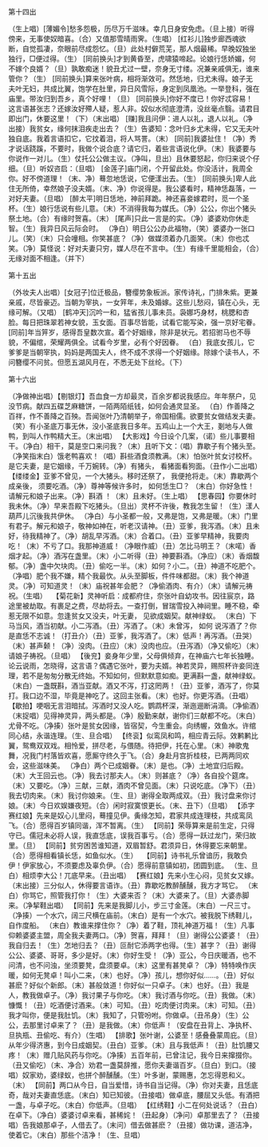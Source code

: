 <!-- { "loadSidebar": true } -->
第十四出

（生上唱）[薄媚令]愁多怨极，历尽万千滋味。幸几日身安免虑。（旦上接）听得傍来，无事使奴暗喜。（合）又值那雪晴雨霁。（生唱）
[红衫儿]独步廊西魂欲断，自觉孤凄，奈眼前尽成怨忆。（旦）此处村僻荒芜，那人烟最稀。早晚奴独坐独行，□便过得。（生）
[同前换头]才到黄昏至，虎啸猿啼起。论娘行恁娇媚，何不嫁个良婿？（旦）孰敢痴迷！貌丑尤过一壁，奈身无寸缕。况兼亲戚俱无，谁来管你？（生）
[同前换头]算来张叶病，相将渐效可。然恁地，归尤未得。娘子无夫叶无妇，共成比翼，饱学在肚里，异日风雪际，身定到凤凰池。一举登科，强在庙里。带汝归到吾乡，真个好哩！（旦）
[同前换头]你好不度已！你好忒容易！这言语甚张志？还嫁汝好殢人疑，惹人非。奴似水彻底澄清，没丝毫点翳。请君目即出门，休要这里！（下）（末出唱）
[赚]我且问伊：进人以礼，退人以礼。（净出接）我贫女，缘何抹泪疾走出去？（生）告婆知：念叶归乡尤未得，它又无夫叶独自底。我着言语扣它，它抆着泪，将人骂詈。（末）
[同前]我婆扯住！（净）秀才说话跷蹊，不要时，我做个说合底？请它归，着些言语说化伊。（末）我婆要与你说作一对儿。（生）仗托公公做主议。（净叫，旦出）且休要怒起，你归来说个仔细。（旦）听奴咨启：（旦唱）
[金莲子]庙门闭，个开留此处。你没活计，我周全你。好不傍道理！（末、净）蓦忽地恁说，它便漾出去。（生）
[同前换头]卑人此住无所倚，幸然娘子没夫婿。（末、净）你说得是。我公婆看时，精神恁磊落，一对好夫妻。（旦唱）
[醉太平]明日恁地，神前拜跪。神还喜妾嫁君时，觅一个圣杯。（生）娘行恁说有些儿意。（末）不消得我每为媒氏。（净）公公，你出个猪头祭土地。（合）有缘时贺喜。（末）
[尾声]只此一言是的实。（净）婆婆劝你休走智。（生）我异日风云际会时。
（净白）明日公公办此福物，（笑）婆婆办一张口儿。（笑）（末）只会噇相。你笑甚底？（净）做媒须着办几面笑。（末）你也忒笑。（净）莫怪说：好对夫妻只穷，媒人尽在不言中。（生）有缘千里能相会，（合）无缘对面不相逢。（并下）

第十五出

（外妆夫人出唱）[女冠子]位迁极品，簪缨势象板派。家传诗礼，门排朱紫。更兼亲戚，尽皆豪迈。当朝为宰执，一女笄年，未及婚嫁。这些儿愁闷，镇在心头，无缘可解。（又唱）
[鹤冲天]沉吟一和，猛省孩儿事未员。袅娜巧身材，桃腮和杏脸。每日把珠翠若神女貌，玉女面。百事尽皆能，试看它能写染，强一京好宅眷。
[同前]年当笄岁，感得吾皇数次宣。着个好姻缘，除非是状元。若招驸马也不辱貌，不偏绾，荣耀两俱全。试看今岁里，必有个好因眷。
（白）我底女孩儿，它爹爹是当朝宰执，妈妈是两国夫人，终不成不求得一个好姻缘。除嫁个读书人，不问簪缨不问贫。但愿五湖风月在，不悉无处下丝纶。（下）

第十六出

（净做神出唱）【剔银灯】吾血食一方却最灵，百余岁都说我感应。年年祭户，见没节病。献四五碟芝麻糖饼，一陌两陌纸钱，如何会通灵显圣。
（白）作善降之百祥，作不善降之百殃。吾闻张叶乃清朝举子，帝国相儒。欲要贫女做结发夫妻。（笑）有小圣底万事无休，没小圣底我日多年。五鸡山上一个大王，剗地与人做鸭，到叫人作鸭精大王。（末出唱）
   【大影戏】今日设个几案，（诺）些儿事要相干。（净白）相干，莫是空口来问我？（末）且听下文：（唱）靠歇子有个猪头至。（净笑指末白）饿老鸭喜欢！（唱）斟些酒食须教满。（末）怕张叶贫女讨校杯。是它夫妻，是它姻缘，千万婉转。（净）有猪头， 看猪面看狗面。（丑作小二出唱）【缕缕金】亚爹不曾见，一个大猪头。移时还祭了， 我便抢将走。（末）靠歇两个成亲後， 须要吃酒。（净）尊神等候许多时， 如何恁生□？
（末白）你好急性！请解元和娘子出来。（净）斟酒 ！（末）且未好。（生上唱）
【思春园】你要休时我未休。（净）早来吾殿下吃猪头。（旦出）灵杯不许後，教我怎生留！（生）漾人葫芦儿沉後我共伊休。
 （净白）与小圣都一般，又弗是饱，又弗是暖。（末）门里有君子。解元和娘子，敬神如神在，听老汉请神。（丑）亚爹，我泻酒。（末）且未好，待我精神了。（净）胡乱早泻酒。（末）合着口。（丑）亚爹早精神，我要肉吃！（末）不亏了口。我那神道威！（净眼作威）（丑）怎比马明王？（末喏）香烟才起。（净）酒泻在盏里。（末）小二听得（丑）神要斟酒。（净应）（末）香烟馥郁。（净）盏中欠块肉。（丑）偷吃一半。（末）如何？小二。（丑）神道不吃肥个。（净唱）肥个我不嫌，精个我最忺。从头至脚板，件件味都甜。（末）我个神道灵。（净）可知道灵！（末）庙祝甚年会肥？（净偷酒肉、有介）（末）请解元祷祝。（生唱）
　【菊花新】灵神听启：成都府住，奈张叶自幼攻书。因往宸京，路途里被劫取。有裹足之费，尽劫将去。一查打倒，冒瑞雪投入神祠里。睡不稳，牵惹无限不如意。忽逢贫女又没夫，叶无妻， 见欲成姻契。献神绿蚁。
（末白）下马当风，酒当初献。小二泻酒。（丑）泻酒了。（末）未曾泻， 如何 说泻酒了？你是直恁不志诚！（打丑介）（丑）亚爹，我泻酒了。（末）低声！再泻酒。（丑哭）（末）甚声颡！（净）没肉。（丑应）（末）没肉也应。（丑泻酒）（净又偷吃）（末）请娘子祷祝。（旦唱）
  【後兖】妾身年少里，父母俱倾弃，在神庙六七年长独睡。论云说雨，怎晓得，这言语？偶遇它张叶，要为夫婿。神若灵异，赐照杯许妾同连理，若不是匆匆分散无终始。不知如何，但默默意如痴。更满斟一盏，献神绿蚁。
  （末白）一盏既斟，酒当亚献。酒又不泻，打这罔两！（丑）亚爹，酒泻了，你莫打。我口边不湿，毕竟是神吃了。这回主张看。（末）也好。你更泻酒。（丑唱）
  【歇拍】哽咽无言泪暗拭。泻酒时又没人吃。鹦鹉杯深，渐迤逦断涓滴。（净偷酒）（末捉唱）见得神灵异，两头都是。（净）殷勤来献，谢你们三献都不吃。（末白）尤骨不吃。（净揍）张叶是贫女因缘，皆宿契，今生重会。向绣幄，效鱼水。许绾同心结，永谐连理。（生、旦合唱）
  【终衮】似鸾凤和鸣，相应青云际。效鹣鹣比翼，鸳鸯双双戏。相怜爱，拼尽老，与偎随。待把伊，托在心里。（末）神歌鬼舞，况我门村落皆欢喜，愿厮守终久于飞。（合）身赴月宫折桂枝，已两两同欢会，这些滋味美。
  （净白）两个已成姻眷。（末）是也。（净）土地宜归后殿。（末）大王回云也。（净）我去讨那夫人。（末）则甚底？（净）各自投个筵席。（末）又要吃。（净）三献，三献，酒肉不曾见面。（末）只说吃底。（净下）（丑）我去切肉来。（末）我讨你娘来。（生、旦）谢得全取两成双。（丑）我讨盘来你讨娘。（末）今日欢娱嫌夜短。（合）闲时寂寞恨更长。（末、丑下）（旦唱）
  【添字赛红娘】先来是奴心儿里闷，蓦撞见伊。夤缘怎知，君家共成连理枝，共成鸾凤飞。（合）愿得百岁镇同谐，浑不暂离。（生）
  【同前】荣辱算来是前生定，只得守已。儒冠未必将人误，我直恁底，误我百事亏。（合）愿得一跃过龙门，荣归故里。（旦）
  【同前】贫穷困苦谁知道，双眉暂舒。君须异日，休得要忘来朝里。（合）愿得相看镇长恁，如鱼似水。（生）
　【同前】诗书礼乐曾谙历，我敢负伊！伊家放心，不须要虑及辜负伊。（合）愿得前意镇如初，团圆到底。
（生、旦白）相烦李大公！兀底早来。（丑出唱）
【赛红娘】先来小生心闷，见贫女又嫁。（末出接）三分似人，休得要言语诈。（丑）靠歇吃教醉醺醺，我方才骂它。
（末白）你骂它，照管我打你！（生）大婆来否？（末）大婆来了。（旦）大婆赤脚来。（净挈鞋出唱）
【同前】先来是我脚儿小，步三寸金莲。（末白）一尺三寸。（净揍）一个水穴，阔三尺横在庙前。（末白）是有一个水穴。被我脱下绣鞋儿，自作度船。
（末白）教谁来撑住你？（净）着了鞋，顶礼神道万福！（生）凡事仰赖婆婆主盟，周全我夫妻两口。（净）贺喜，拜拜！（旦）谢得公公婆婆！（丑）我自归去！（生）怎地归去？（丑）叵耐它添两字也得。（生）甚字？（丑）谢得公公、婆婆、哥哥，多少是好。（末）你好生受！（净）亚公，今日庆暖酒，也不问清，也不问浊，坐须要凳，盘须要卓。（末）这里有甚凳卓？（净）特特唤作庆暖，如何无凳卓！叫小二来，（末）也好。（净）孩儿，想你好似……。（丑）好似甚麽？好似个新郎。（末）甚般敛道！你好似一只卓子。（末）也好。（丑）我是人，教我做卓子。（净）我讨果子与你吃。（末）我讨酒与你吃。（丑）我做。（末）慷慨！（丑）吃酒便讨酒来。（末）可知。（丑）吃肉便讨肉来。（末）可知。（丑）我才叫你，便是我肚饥。（末）我知了，只管吩咐。你做卓。（丑吊身）（生）公公，去那里讨卓来了？（丑）是我做。（末）你低声！（安盘在丑背上、净执杯、旦执瓶、丑偷吃、有介）（生唱）
【排歌】张叶谢，公婆至！感叠叠蒙周庇。（旦）从年少得济惠，到今日成姻契。（丑白）亚爹。（末）且与我低声！（丑）肚饥腰又疼！（末）赠几贴风药与你吃。（净揍）五百年前，已曾注记，我今日来撺掇你。（丑又偷吃）（末、净合）劝君一盏莫辞推，愿你夫妻谐百岁。（旦白）到口。（接唱）奴家劝，婆绿蚁，也拼个醉醺醺。（生）叶多谢，蒙赐惠，怎忘得恩和义。（末）
【同前】两口从今日，自当爱惜，诗书自当记得。（净）你对夫妻，且恁底奇，哉对夫妻直恁底。（末白）知已知彼。（丑接唱）做卓底，腰屈又头低。有酒把一盏，与卓子吃。（末白）你低声。（旦唱）
【红绣鞋】小二在何处说话？（丑白）在卓下。（净白）婆婆讨卓来看，甚稀姹！（丑起身）（净问）卓那里去了？（丑接唱）告我娘那卓子，人借去了。（末问）借去做甚麽？（丑接）做功课，道洁净，使着它。（末白）那些个洁净！（生、旦唱）
